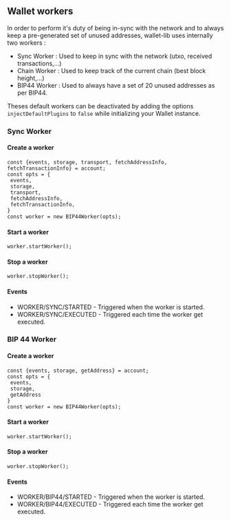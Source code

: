 ## Wallet workers

In order to perform it's duty of being in-sync with the network and to always keep a pre-generated set of unused addresses, wallet-lib uses internally two workers : 
- Sync Worker : Used to keep in sync with the network (utxo, received transactions,...)
- Chain Worker : Used to keep track of the current chain (best block height,...)
- BIP44 Worker : Used to always have a set of 20 unused addresses as per BIP44.

Theses default workers can be deactivated by adding the options `injectDefaultPlugins` to `false` while initializing your Wallet instance.


### Sync Worker

#### Create a worker

```
const {events, storage, transport, fetchAddressInfo, fetchTransactionInfo} = account;
const opts = {
 events,
 storage,
 transport,
 fetchAddressInfo,
 fetchTransactionInfo,
}
const worker = new BIP44Worker(opts);
```

#### Start a worker

```
worker.startWorker();
```

#### Stop a worker

```
worker.stopWorker();
```

#### Events

- WORKER/SYNC/STARTED - Triggered when the worker is started.
- WORKER/SYNC/EXECUTED - Triggered each time the worker get executed.

### BIP 44 Worker

#### Create a worker

```
const {events, storage, getAddress} = account;
const opts = {
 events,
 storage,
 getAddress
}
const worker = new BIP44Worker(opts);
```

#### Start a worker

```
worker.startWorker();
```

#### Stop a worker

```
worker.stopWorker();
```

#### Events

- WORKER/BIP44/STARTED - Triggered when the worker is started.
- WORKER/BIP44/EXECUTED - Triggered each time the worker get executed.
